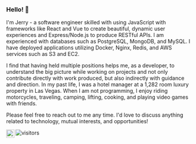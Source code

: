 ### Hello! 👋 

<div>
 <p>
I'm Jerry - a software engineer skilled with using JavaScript with frameworks like React and Vue to create beautiful, dynamic user experiences and Express/Node.js to produce RESTful APIs. I am experienced with databases such as PostgreSQL, MongoDB, and MySQL. I have deployed applications utilizing Docker, Nginx, Redis, and AWS services such as S3 and EC2.

I find that having held multiple positions helps me, as a developer, to understand the big picture while working on projects and not only contribute directly with work produced, but also indirectly with guidance and direction. In my past life, I was a hotel manager at a 1,282 room luxury property in Las Vegas. When I am not programming, I enjoy riding motorcycles, traveling, camping, lifting, cooking, and playing video games with friends.

Please feel free to reach out to me any time. I'd love to discuss anything related to technology, mutual interests, and opportunities!
</h4>
</div>

 ![visitors](https://visitor-badge.laobi.icu/badge?page_id=jerrywu28.jerrywu28)
 <a href="https://www.linkedin.com/in/jerrywuse/">
  <img align="left" alt="LinkedIn" width="22px" src="https://cdn.jsdelivr.net/npm/simple-icons@v3/icons/linkedin.svg" />
</a>
